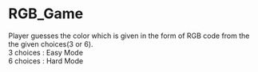# RGB_Game
Player guesses the color which is given in the form of RGB code from the the given choices(3 or 6).<br>
3 choices : Easy Mode<br>
6 choices : Hard Mode
